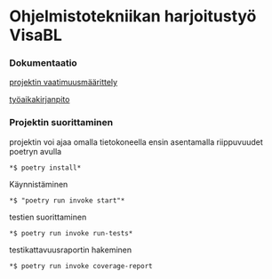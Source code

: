 # Ohjelmistotekniikan harjoitustyö VisaBL 

### Dokumentaatio
[projektin vaatimuusmäärittely](https://github.com/VisaBL/ot-harjoitustyo/blob/master/laskarit/viikko2/Vaatimusmaarittely.md)

[työaikakirjanpito](https://github.com/VisaBL/ot-harjoitustyo/blob/master/projekti/tyoaikakirjanpito.md)

### Projektin suorittaminen 

projektin voi ajaa omalla tietokoneella ensin asentamalla riippuvuudet poetryn avulla 

	*$ poetry install*
	
Käynnistäminen 

	*$ "poetry run invoke start"*
	
testien suorittaminen

	*$ poetry run invoke run-tests*
	
testikattavuusraportin hakeminen

	*$ poetry run invoke coverage-report


